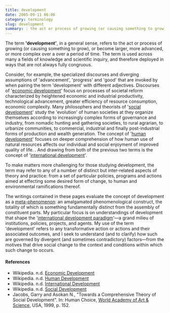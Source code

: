 ```yaml
---
title: development
date: 2005-09-11 06:06
category: terminology
slug: development
summary: : the act or process of growing (or causing something to grow), or become larger, more advanced, or more complex over a over a period of time
---
```


<!--
tags: info, faq
icon: file-code-o
summary: 
-->

<!--
layout: post
title:  development
date:   2005-09-11 06:06:06
categories: terminology
permalink: /development/
published: true
comments: true
-->

The term **'development'**, in a general sense, refers to the act or process of growing (or causing something to grow), or become larger, more advanced, or more complex over a over a period of time. The term is used across many a fields of knowledge and scientific inquiry, and therefore deployed in ways that are not always fully congruous.

Consider, for example, the specialized discourses and diverging assumptions of 'advancement', 'progress' and 'good' that are invoked by when pairing the term 'development' with different adjectives. Discourses of '[economic development]()' focus on processes of societal reform characterized by heightened economic and industrial productivity, technological advancement, greater efficiency of resource consumption, economic complexity. Many philosophers and theorists of '[social development]()' study the 'evolution' of human societies at they organize themselves according to increasingly complex forms of governance and industry, from nomadic hunting and gathering societies, to rural agrarian, to urbanize communities, to commercial, industrial and finally post-industrial forms of production and wealth generation. The concept of '[human development]()' focuses on deeper comprehension of how human use of natural resources affects our individual and social enjoyment of improved quality of life. . And drawing from both of the previous two terms is the concept of '[international development]()'.

To make matters more challenging for those studying development, the term may refer to any of a number of distinct but inter-related aspects of theory and practice: from a set of particular policies, programs and actions aimed at effecting some desired form of change, to human and environmental ramifications thereof.

The writings contained in these pages evaluate the concept of development as a [meta-phenomenon](): an amalgamated phenomenological construct, the totality of which is something fundamentally distinct from the assembly of constituent parts.  My particular focus is on understandings of development that shape the '[international development paradigm](/development-paradigm/)'—a grand milieu of institutions, policies, projects, and agents. My use of the term 'development' refers to any transformative action or actions and their associated outcomes, and I seek to understand (and to clarify) how such are governed by divergent (and sometimes contradictory) factors&mdash;from the motives that drive social change to the context and conditions within which such change to occurs.

<!--
'''International development''' (also known as global development<ref>[http://www.gapminder.org/videos/human-rights-democracy-statistics/ Video with prof. Hans Rosling] after 21 seconds</ref>) is a common reference for connoting a broad array of approaches to achieving greater quality of life for humankind. The concept of international development generally encompasses specialized fields, including foreign aid, healthcare, education, poverty reduction, gender equality, disaster preparedness, disaster relief,  infrastructure, economics, governance, human rights protections, environment protection, etc.<ref>[http://www.qeh.ox.ac.uk/research Oxford Department of International Development]</ref>

The field of international development is largely a product of institutions and policies that were established after the Second World War (WWII).  The charters of many such international development institutions include mandates to alleviate poverty and improving human well-being.[3]  The United Nations Charter, for example, pledges to "promote higher standards of living, full employment, and conditions of economic and social progress and development". <ref>http://www.un.org/en/development/other/overview.shtml</ref>

International development practices are extremely diverse, but typically derive from more specific economic, political, and ideological theories and agendas.

International development projects may consist of a single, transformative project to address a specific problem or a series of projects that target an integrated set of societal concerns. <ref>http://en.wikipedia.org/wiki/International_development</ref>

'''NOTE:''' Wikipedia provides [http://en.wikipedia.org/wiki/International_development a good contextual overview] of the concept of international development and related historical contexts.


-->

#### References

*  Wikipedia. n.d. [Economic Development](http://en.wikipedia.org/wiki/Economic_development)
*  Wikipedia. n.d. [Human Development](http://en.wikipedia.org/wiki/Human_development_%28humanity%29)
*  Wikipedia. n.d. [International Development](http://en.wikipedia.org/wiki/International_development)
*  Wikipedia. n.d. [Social Development](http://en.wikipedia.org/wiki/Social_development_theory)
* Jacobs, Garry and Asokan N., "Towards a Comprehensive Theory of Social Development". In: Human Choice, [World Academy of Art & Science](http://en.wikipedia.org/wiki/World_Academy_of_Art_%26_Science), USA, 1999, p. 152.


<!--


-->


